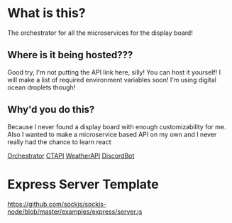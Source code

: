 # What is this?
The orchestrator for all the microservices for the display board!

## Where is it being hosted???
Good try, I'm not putting the API link here, silly! You can host it yourself! I will make a list of required environment variables soon!
I'm using digital ocean droplets though!


## Why'd you do this?
Because I never found a display board with enough customizability for me. Also I wanted to make a microservice based API on my own and I never really had the chance to learn react

[Orchestrator](https://github.com/jayjayb772/Display-orchestrator)
[CTAPI](https://github.com/jayjayb772/Display-CTAPI)
[WeatherAPI](https://github.com/jayjayb772/Display-Weather)
[DiscordBot](https://github.com/jayjayb772/1925-discord-bot)


# Express Server Template

https://github.com/sockjs/sockjs-node/blob/master/examples/express/server.js

